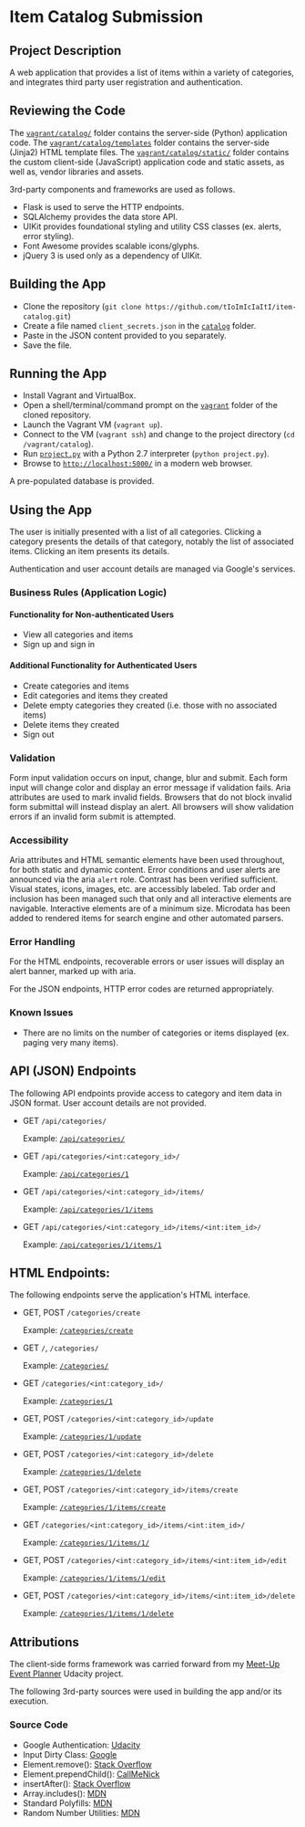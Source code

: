 # Item Catalog Submission

## Project Description

 A web application that provides a list of items within a variety of categories, and integrates third party user registration and authentication.

## Reviewing the Code

The [`vagrant/catalog/`](vagrant/catalog/) folder contains the server-side (Python) application code.
The [`vagrant/catalog/templates`](vagrant/catalog/templates) folder contains the server-side (Jinja2) HTML template files.
The [`vagrant/catalog/static/`](vagrant/catalog/static/) folder contains the custom client-side (JavaScript) application code and static assets, as well as, vendor libraries and assets.

3rd-party components and frameworks are used as follows.

- Flask is used to serve the HTTP endpoints.
- SQLAlchemy provides the data store API.
- UIKit provides foundational styling and utility CSS classes (ex. alerts, error styling).
- Font Awesome provides scalable icons/glyphs.
- jQuery 3 is used only as a dependency of UIKit.

## Building the App
- Clone the repository (`git clone https://github.com/tIoImIcIaItI/item-catalog.git`)
- Create a file named `client_secrets.json` in the [`catalog`](vagrant/catalog/) folder.
- Paste in the JSON content provided to you separately.
- Save the file.

## Running the App

- Install Vagrant and VirtualBox.
- Open a shell/terminal/command prompt on the [`vagrant`](vagrant/) folder of the cloned repository.
- Launch the Vagrant VM (`vagrant up`).
- Connect to the VM (`vagrant ssh`) and change to the project directory (`cd /vagrant/catalog`).
- Run [`project.py`](vagrant/catalog/project.py) with a Python 2.7 interpreter (`python project.py`).
- Browse to [`http://localhost:5000/`](http://localhost:5000/) in a modern web browser.

A pre-populated database is provided.

## Using the App

The user is initially presented with a list of all categories. Clicking a category presents the details of that category, notably the list of associated items. Clicking an item presents its details.

Authentication and user account details are managed via Google's services.

### Business Rules (Application Logic)

#### Functionality for Non-authenticated Users
- View all categories and items
- Sign up and sign in

#### Additional Functionality for Authenticated Users
- Create categories and items
- Edit categories and items they created
- Delete empty categories they created (i.e. those with no associated items)
- Delete items they created
- Sign out

### Validation

Form input validation occurs on input, change, blur and submit.
Each form input will change color and display an error message if validation fails.
Aria attributes are used to mark invalid fields.
Browsers that do not block invalid form submittal will instead display an alert.
All browsers will show validation errors if an invalid form submit is attempted.

### Accessibility

Aria attributes and HTML semantic elements have been used throughout, for both static and dynamic content.
Error conditions and user alerts are announced via the aria `alert` role.
Contrast has been verified sufficient.
Visual states, icons, images, etc. are accessibly labeled.
Tab order and inclusion has been managed such that only and all interactive elements are navigable.
Interactive elements are of a minimum size.
Microdata has been added to rendered items for search engine and other automated parsers.

### Error Handling

For the HTML endpoints, recoverable errors or user issues will display an alert banner, marked up with aria.

For the JSON endpoints, HTTP error codes are returned appropriately.

### Known Issues

- There are no limits on the number of categories or items displayed (ex. paging very many items).

## API (JSON) Endpoints

The following API endpoints provide access to category and item data in JSON format.
User account details are not provided.

- GET	`/api/categories/`

	Example: [`/api/categories/`](http://localhost:5000/api/categories/)

- GET	`/api/categories/<int:category_id>/`

	Example: [`/api/categories/1`](http://localhost:5000/api/categories/1)

- GET	`/api/categories/<int:category_id>/items/`

	Example: [`/api/categories/1/items`](http://localhost:5000/api/categories/1/items)

- GET	`/api/categories/<int:category_id>/items/<int:item_id>/`

	Example: [`/api/categories/1/items/1`](http://localhost:5000/api/categories/1/items/1)

## HTML Endpoints:

The following endpoints serve the application's HTML interface.

- GET, POST	`/categories/create`

	Example: [`/categories/create`](http://localhost:5000/categories/create)

- GET	`/`, `/categories/`

	Example: [`/categories/`](http://localhost:5000/categories/)

- GET	`/categories/<int:category_id>/`

	Example: [`/categories/1`](http://localhost:5000/categories/1)

- GET, POST	`/categories/<int:category_id>/update`

	Example: [`/categories/1/update`](http://localhost:5000/categories/1/update)

- GET, POST	`/categories/<int:category_id>/delete`

	Example: [`/categories/1/delete`](http://localhost:5000/categories/1/delete)


- GET, POST	`/categories/<int:category_id>/items/create`

	Example: [`/categories/1/items/create`](http://localhost:5000/categories/1/items/create)

- GET	`/categories/<int:category_id>/items/<int:item_id>/`

	Example: [`/categories/1/items/1/`](http://localhost:5000/categories/1/items/1/)

- GET, POST	`/categories/<int:category_id>/items/<int:item_id>/edit`

	Example: [`/categories/1/items/1/edit`](http://localhost:5000/categories/1/items/1/edit)

- GET, POST	`/categories/<int:category_id>/items/<int:item_id>/delete`

	Example: [`/categories/1/items/1/delete`](http://localhost:5000/categories/1/items/1/delete)


## Attributions

The client-side forms framework was carried forward from my [Meet-Up Event Planner](https://github.com/tIoImIcIaItI/Meet-Up-Event-Planner.git) Udacity project.

The following 3rd-party sources were used in building the app and/or its execution.

### Source Code

- Google Authentication: [Udacity](https://classroom.udacity.com/nanodegrees/nd004/parts/0041345408/modules/348776022975461/lessons/3967218625/concepts/39518891870923#)
- Input Dirty Class:  [Google](https://developers.google.com/web/fundamentals/design-and-ui/input/forms/provide-real-time-validation?hl=en)
- Element.remove(): [Stack Overflow](http://stackoverflow.com/questions/3387427/remove-element-by-id)
- Element.prependChild(): [CallMeNick](http://callmenick.com/post/prepend-child-javascript)
- insertAfter(): [Stack Overflow](http://stackoverflow.com/a/4793630/6452184)
- Array.includes(): [MDN](https://developer.mozilla.org/en-US/docs/Web/JavaScript/Reference/Global_Objects/Array/includes)
- Standard Polyfills: [MDN](https://developer.mozilla.org)
- Random Number Utilities: [MDN](https://developer.mozilla.org/en-US/docs/Web/JavaScript/Reference/Global_Objects/Math/random)
